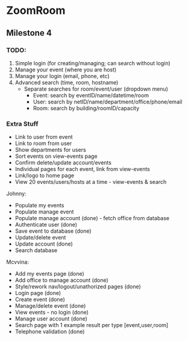 # ZoomRoom



## Milestone 4

### TODO:

1. Simple login (for creating/managing; can search without login)
2. Manage your event (where you are host)
3. Manage your login (email, phone, etc)
4. Advanced search (time, room, hostname)
    - Separate searches for room/event/user (dropdown menu)
        - Event: search by eventID/name/datetime/room
        - User: search by netID/name/department/office/phone/email
        - Room: search by building/roomID/capacity

### Extra Stuff
- Link to user from event
- Link to room from user
- Show departments for users
- Sort events on view-events page
- Confirm delete/update account/events
- Individual pages for each event, link from view-events
- Link/logo to home page
- View 20 events/users/hosts at a time - view-events & search

Johnny:
- Populate my events
- Populate manage event 
- Populate manage account (done) - fetch office from database
- Authenticate user (done)
- Save event to database (done)
- Update/delete event 
- Update account (done)
- Search database

Mcvvina:
- Add my events page (done)
- Add office to manage account (done)
- Style/rework nav/logout/unathorized pages (done)
- Login page (done)
- Create event (done)
- Manage/delete event (done)
- View events - no login (done)
- Manage user account (done)
- Search page with 1 example result per type [event,user,room]
- Telephone validation (done)
